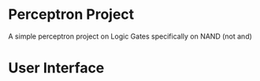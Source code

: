 # Perceptron Project

A simple perceptron project on Logic Gates specifically on NAND (not and)

# User Interface

